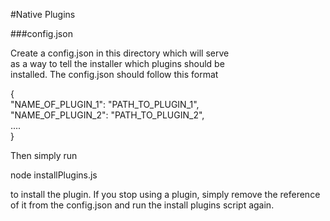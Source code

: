 #Native Plugins

###config.json

Create a config.json in this directory which will serve  
as a way to tell the installer which plugins should be  
installed. The config.json should follow this format
  
{  
	"NAME_OF_PLUGIN_1": "PATH_TO_PLUGIN_1",  
	"NAME_OF_PLUGIN_2": "PATH_TO_PLUGIN_2",  
	....  
}  

Then simply run

node installPlugins.js

to install the plugin. If you stop using a plugin, simply
remove the reference of it from the config.json and run
the install plugins script again.
